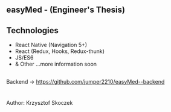 ## easyMed - (Engineer's Thesis) 

## Technologies
- React Native (Navigation 5+)
- React (Redux, Hooks, Redux-thunk)
- JS/ES6
- & Other
...more information soon
## 
Backend -> https://github.com/jumper2210/easyMed--backend
#
Author: Krzysztof Skoczek
